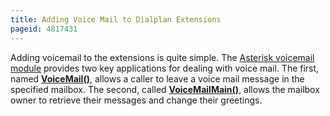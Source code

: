 ```yaml
---
title: Adding Voice Mail to Dialplan Extensions
pageid: 4817431
---
```


Adding voicemail to the extensions is quite simple. The [Asterisk voicemail module](/Configuration/Applications/Voicemail) provides two key applications for dealing with voice mail. The first, named **[VoiceMail()](/Latest_API/API_Documentation/Dialplan_Applications/VoiceMail)**, allows a caller to leave a voice mail message in the specified mailbox. The second, called **[VoiceMailMain()](/Latest_API/API_Documentation/Dialplan_Applications/VoiceMailMain)**, allows the mailbox owner to retrieve their messages and change their greetings.

